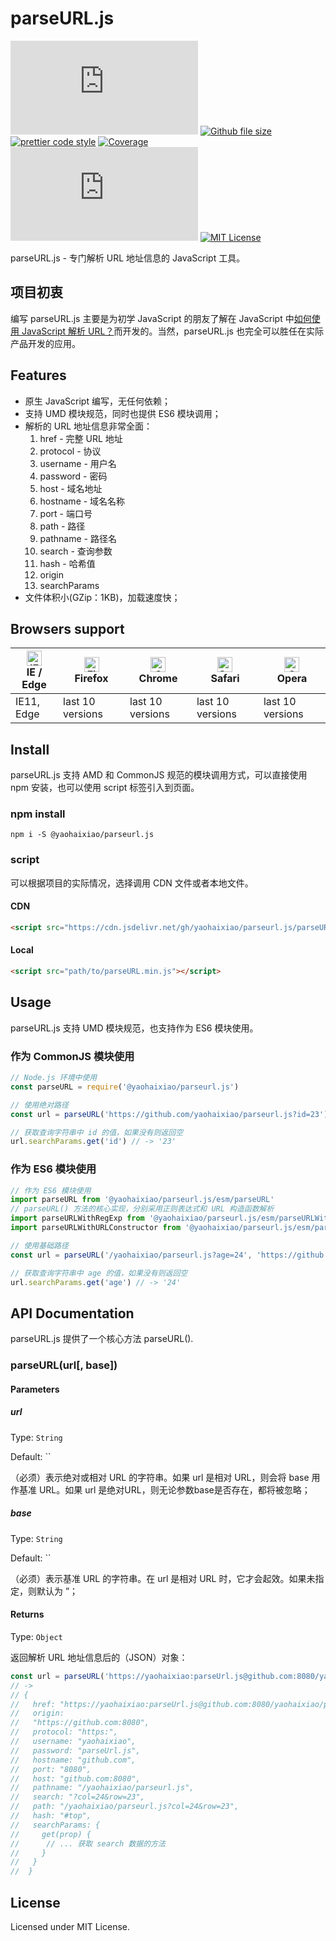 # parseURL.js

[![npm version](https://img.shields.io/npm/v/@yaohaixiao/parseurl.js)](https://www.npmjs.com/package/@yaohaixiao/parseurl.js)
[![Github file size](https://img.shields.io/github/size/yaohaixiao/parseURL.js/parseURL.min.js.svg)](https://github.com/yaohaixiao/parseURL.js/blob/master/parseURL.min.js)
[![prettier code style](https://img.shields.io/badge/code_style-prettier-07b759.svg)](https://prettier.io)
[![Coverage](https://codecov.io/gh/yaohaixiao/parseURL.js/branch/main/graph/badge.svg)](https://codecov.io/gh/yaohaixiao/parseURL.js)
[![npm downloads](https://img.shields.io/npm/dm/@yaohaixiao/parseurl.js)](https://npmcharts.com/compare/@yaohaixiao/parseurl.js?minimal=true)
[![MIT License](https://img.shields.io/github/license/yaohaixiao/parseurl.js.svg)](https://github.com/yaohaixiao/delegate.js/blob/master/LICENSE)

parseURL.js - 专门解析 URL 地址信息的 JavaScript 工具。

## 项目初衷

编写 parseURL.js 主要是为初学 JavaScript 的朋友了解在 JavaScript 中[如何使用 JavaScript 解析 URL？](http://www.yaohaixiao.com/blog/how-to-parse-url-in-javascript/)而开发的。当然，parseURL.js 也完全可以胜任在实际产品开发的应用。


## Features


- 原生 JavaScript 编写，无任何依赖；
- 支持 UMD 模块规范，同时也提供 ES6 模块调用；
- 解析的 URL 地址信息非常全面：
  1. href - 完整 URL 地址
  2. protocol - 协议
  3. username - 用户名
  4. password - 密码
  5. host - 域名地址
  6. hostname - 域名名称
  7. port - 端口号
  8. path - 路径
  9. pathname - 路径名
  10. search - 查询参数
  11. hash - 哈希值
  12. origin
  13. searchParams
- 文件体积小(GZip：1KB)，加载速度快；



## Browsers support

| [<img src="https://raw.githubusercontent.com/alrra/browser-logos/master/src/edge/edge_48x48.png" alt="IE / Edge" width="24px" height="24px" />](https://github.com/yaohaixiao/parseURL.js/)</br>IE / Edge | [<img src="https://raw.githubusercontent.com/alrra/browser-logos/master/src/firefox/firefox_48x48.png" alt="Firefox" width="24px" height="24px" />](https://github.com/yaohaixiao/parseURL.js/)</br>Firefox | [<img src="https://raw.githubusercontent.com/alrra/browser-logos/master/src/chrome/chrome_48x48.png" alt="Chrome" width="24px" height="24px" />](https://github.com/yaohaixiao/parseURL.js/)</br>Chrome | [<img src="https://raw.githubusercontent.com/alrra/browser-logos/master/src/safari/safari_48x48.png" alt="Safari" width="24px" height="24px" />](https://github.com/yaohaixiao/parseURL.js/)</br>Safari | [<img src="https://raw.githubusercontent.com/alrra/browser-logos/master/src/opera/opera_48x48.png" alt="Opera" width="24px" height="24px" />](https://github.com/yaohaixiao/parseURL.js/)</br>Opera |
|----------------------------------------------------------------------------------------------------------------------------------------------------------------------------------------------------------|------------------------------------------------------------------------------------------------------------------------------------------------------------------------------------------------------------|--------------------------------------------------------------------------------------------------------------------------------------------------------------------------------------------------------|--------------------------------------------------------------------------------------------------------------------------------------------------------------------------------------------------------|----------------------------------------------------------------------------------------------------------------------------------------------------------------------------------------------------|
| IE11, Edge                                                                                                                                                                                               | last 10 versions                                                                                                                                                                                           | last 10 versions                                                                                                                                                                                       | last 10 versions                                                                                                                                                                                       | last 10 versions                                                                                                                                                                                   |




## Install
parseURL.js 支持 AMD 和 CommonJS 规范的模块调用方式，可以直接使用 npm 安装，也可以使用 script 标签引入到页面。


### npm install


```shell
npm i -S @yaohaixiao/parseurl.js
```

### script

可以根据项目的实际情况，选择调用 CDN 文件或者本地文件。

#### CDN

```html
<script src="https://cdn.jsdelivr.net/gh/yaohaixiao/parseurl.js/parseURL.min.js"></script>
```

#### Local

```html
<script src="path/to/parseURL.min.js"></script>
```



## Usage

parseURL.js 支持 UMD 模块规范，也支持作为 ES6 模块使用。

### 作为 CommonJS 模块使用

```js
// Node.js 环境中使用
const parseURL = require('@yaohaixiao/parseurl.js')

// 使用绝对路径
const url = parseURL('https://github.com/yaohaixiao/parseurl.js?id=23')

// 获取查询字符串中 id 的值，如果没有则返回空
url.searchParams.get('id') // -> '23'
```

### 作为 ES6 模块使用

```js
// 作为 ES6 模块使用
import parseURL from '@yaohaixiao/parseurl.js/esm/parseURL'
// parseURL() 方法的核心实现，分别采用正则表达式和 URL 构造函数解析
import parseURLWithRegExp from '@yaohaixiao/parseurl.js/esm/parseURLWithRegExp'
import parseURLWithURLConstructor from '@yaohaixiao/parseurl.js/esm/parseURLWithURLConstructor'

// 使用基础路径
const url = parseURL('/yaohaixiao/parseurl.js?age=24', 'https://github.com')

// 获取查询字符串中 age 的值，如果没有则返回空
url.searchParams.get('age') // -> '24'
```


## API Documentation

parseURL.js 提供了一个核心方法 parseURL().

### parseURL(url[, base])

#### Parameters

##### url

Type: `String`

Default: ``

（必须）表示绝对或相对 URL 的字符串。如果 url 是相对 URL，则会将 base 用作基准 URL。如果 url 是绝对URL，则无论参数base是否存在，都将被忽略；

##### base

Type: `String`

Default: ``

（必须）表示基准 URL 的字符串。在 url 是相对 URL 时，它才会起效。如果未指定，则默认为 ”；

#### Returns

Type: `Object`

返回解析 URL 地址信息后的（JSON）对象：

```js
const url = parseURL('https://yaohaixiao:parseUrl.js@github.com:8080/yaohaixiao/parseurl.js?col=24&row=23#top')
// ->
// {
//   href: "https://yaohaixiao:parseUrl.js@github.com:8080/yaohaixiao/parseurl.js?col=24&row=23#top",
//   origin:
//   "https://github.com:8080",
//   protocol: "https:",
//   username: "yaohaixiao",
//   password: "parseUrl.js",
//   hostname: "github.com",
//   port: "8080",
//   host: "github.com:8080",
//   pathname: "/yaohaixiao/parseurl.js",
//   search: "?col=24&row=23",
//   path: "/yaohaixiao/parseurl.js?col=24&row=23",
//   hash: "#top",
//   searchParams: {
//     get(prop) {
//      // ... 获取 search 数据的方法
//     }
//   }
//  }
```


## License
Licensed under MIT License.
